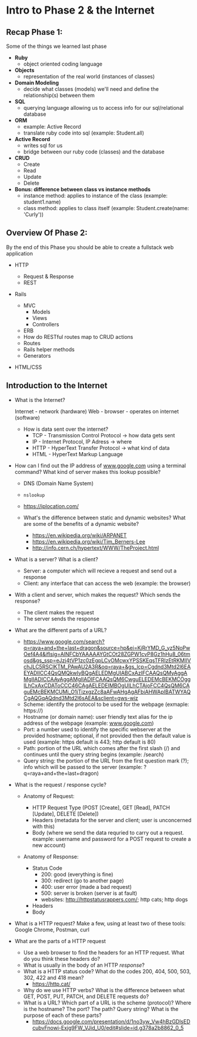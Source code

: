 # Intro to Phase 2 & the Internet


## Recap Phase 1:
Some of the things we learned last phase
* **Ruby**
  - object oriented coding language 
* **Objects**
  - representation of the real world (instances of classes)
* **Domain Modeling**
  - decide what classes (models) we'll need and define the relationship(s) between them
* **SQL**
  - querying language allowing us to access info for our sql/relational database
* **ORM**
  - example: Active Record
  - translate ruby code into sql (example: Student.all)
* **Active Record**
  - writes sql for us
  - bridge between our ruby code (classes) and the database
* **CRUD**
   - Create
   - Read 
   - Update
   - Delete
* **Bonus: difference between class vs instance methods**
  - instance method: applies to instance of the class (example: student1.name) 
  - class method: applies to class itself (example: Student.create(name: 'Curly'))


## Overview Of Phase 2:
By the end of this Phase you should be able to create a fullstack web application
* HTTP 
  * Request & Response
  * REST 

* Rails 
  * MVC
    - Models
    - Views
    - Controllers
  * ERB 
  * How do RESTful routes map to CRUD actions 
  * Routes
  * Rails helper methods 
  * Generators

* HTML/CSS


## Introduction to the Internet

* What is the Internet?

  Internet - network (hardware)
  Web - browser - operates on internet (software)


  * How is data sent over the internet?
    * TCP - Transmission Control Protocol -> how data gets sent
    * IP - Internet Protocol, IP Adress -> where
    * HTTP - HyperText Transfer Protocol -> what kind of data
    * HTML - HyperText Markup Language

* How can I find out the IP address of www.google.com using a terminal command? What kind of server makes this lookup possible?
  * DNS (Domain Name System)
  * `nslookup`
  * https://iplocation.com/

  * What's the difference between static and dynamic websites? What are some of the benefits of a dynamic website?
    * https://en.wikipedia.org/wiki/ARPANET
    * https://en.wikipedia.org/wiki/Tim_Berners-Lee
    * http://info.cern.ch/hypertext/WWW/TheProject.html


* What is a server? What is a client?
  - Server: a computer which will recieve a request and send out a response
  - Client: any interface that can access the web (example: the browser)

* With a client and server, which makes the request? Which sends the response?
  - The client makes the request
  - The server sends the response

* What are the different parts of a URL?
   - https://www.google.com/search?q=raya+and+the+last+dragon&source=hp&ei=KjRrYMD_G_yz5NoPwOef4A4&iflsig=AINFCbYAAAAAYGtCOt28ZGPW1cvP8Gz1hHu8_06tmosd&gs_ssp=eJzj4tVP1zc0zEgpLCvOMcwxYPSSKEqsTFRIzEtRKMlIVchJLC5RSClKTM_PAwAU2A3R&oq=raya+&gs_lcp=Cgdnd3Mtd2l6EAEYADIICC4QsQMQkwIyBQgAELEDMgUIABCxAzIFCAAQsQMyAggAMgIIADICCAAyAggAMgIIADIFCAAQsQM6CwguELEDEMcBEKMCOggILhCxAxCDAToCCC46CAgAELEDEIMBOgUILhCTAjoFCC4QsQM6CAguEMcBEKMCUMj_O1jTizxgzZc8aAFwAHgAgAFbiAHWApIBATWYAQCgAQGqAQdnd3Mtd2l6sAEA&sclient=gws-wiz
  - Scheme: identify the protocol to be used for the webpage (exmaple: https://)
  - Hostname (or domain name): user friendly text alias for the ip address of the webpage (example: www.google.com)
  - Port: a number used to identify the specific webserver at the provided hostname; optional, if not provided then the default value is used (example: https default is 443; http default is 80)
  - Path: portion of the URL which comes after the first slash (/) and continues until the query string begins (example: /search)
  - Query string: the portion of the URL from the first question mark (?); info which will be passed to the server (example: ?q=raya+and+the+last+dragon)
   

* What is the request / response cycle?
  - Anatomy of Request:
    - HTTP Request Type (POST [Create], GET [Read], PATCH [Update], DELETE [Delete])
    - Headers (metadata for the server and client; user is unconcerned with this)
    - Body (where we send the data requried to carry out a request. example: username and password for a POST request to create a new account)

  - Anatomy of Response:
    - Status Code
      - 200: good (everything is fine)
      - 300: redirect (go to another page)
      - 400: user error (made a bad request)
      - 500: server is broken (server is at fault)
      - websites: http://httpstatusrappers.com/; http cats; http dogs
    - Headers
    - Body


* What is a HTTP request? Make a few, using at least two of these tools: Google Chrome, Postman, curl

* What are the parts of a HTTP request
  * Use a web browser to find the headers for an HTTP request. What do you think these headers do?
  * What is usually in the body of an HTTP _response_?
  * What is a HTTP status code? What do the codes 200, 404, 500, 503, 302, 422 and 418 mean?
    * https://http.cat/
  * Why do we use HTTP verbs? What is the difference between what GET, POST, PUT, PATCH, and DELETE requests do?
  * What is a URL? Which part of a URL is the scheme (protocol)? Where is the hostname? The port? The path? Query string?  What is the purpose of each of these parts? 
    * https://docs.google.com/presentation/d/1no3yw_Vw4hBzGDlsEDcubvFnowi-Exjg9FW_VJid_U0/edit#slide=id.g378a2b8862_0_5
